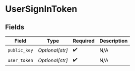 # UserSignInToken


## Fields

| Field              | Type               | Required           | Description        |
| ------------------ | ------------------ | ------------------ | ------------------ |
| `public_key`       | *Optional[str]*    | :heavy_check_mark: | N/A                |
| `user_token`       | *Optional[str]*    | :heavy_check_mark: | N/A                |